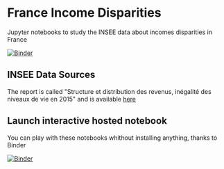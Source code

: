 # France Income Disparities

Jupyter notebooks to study the INSEE data about incomes disparities in France

[![Binder](https://mybinder.org/badge_logo.svg)](https://mybinder.org/v2/gh/adipasquale/france-income-disparities-2015/master)

## INSEE Data Sources

The report is called "Structure et distribution des revenus, inégalité des niveaux de vie en 2015" and is available [here](https://www.insee.fr/fr/statistiques/3560118)

## Launch interactive hosted notebook

You can play with these notebooks whithout installing anything, thanks to Binder

[![Binder](https://mybinder.org/badge_logo.svg)](https://mybinder.org/v2/gh/adipasquale/france-income-disparities-2015/master)